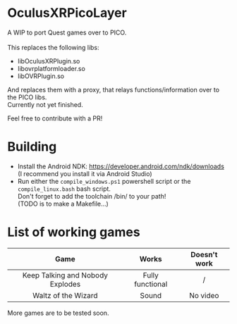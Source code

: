 # OculusXRPicoLayer
A WIP to port Quest games over to PICO. <br>
<br>
This replaces the following libs:
- libOculusXRPlugin.so
- libovrplatformloader.so
- libOVRPlugin.so

And replaces them with a proxy, that relays functions/information over to the PICO libs. <br>
Currently not yet finished. <br>

Feel free to contribute with a PR!

# Building
- Install the Android NDK: https://developer.android.com/ndk/downloads <br>
(I recommend you install it via Android Studio)
- Run either the `compile_windows.ps1` powershell script or the `compile_linux.bash` bash script. <br>
Don't forget to add the toolchain /bin/ to your path! <br>
(TODO is to make a Makefile...)

# List of working games
| Game | Works    | Doesn't work    |
| :---:   | :---: | :---: |
| Keep Talking and Nobody Explodes | Fully functional | / |
| Waltz of the Wizard | Sound | No video |

More games are to be tested soon.
